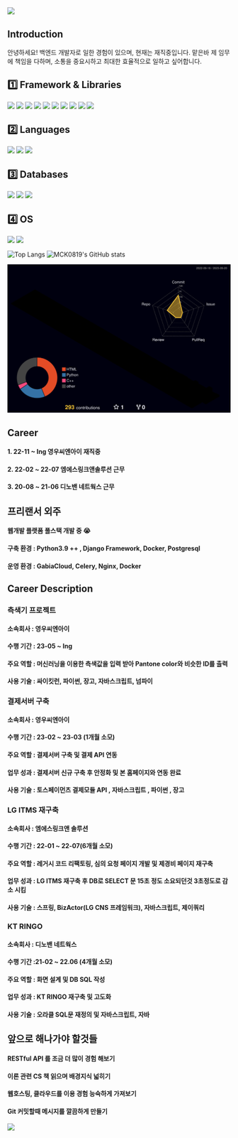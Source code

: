 <img src="https://capsule-render.vercel.app/api?type=waving&color=gradient&customColorList=30&height=200&section=header&text=Welcome!&fontSize=65&fontColor=ffffff&fontAlignY=35" />

## Introduction
안녕하세요! 백엔드 개발자로 일한 경험이 있으며, 현재는 재직중입니다.
맡은바 제 임무에 책임을 다하며, 소통을 중요시하고 최대한 효율적으로 일하고 싶어합니다.


## 1️⃣ Framework & Libraries
<img src="https://img.shields.io/badge/Django-092E20?style=flat&logo=Django&logoColor=white"/> <img src="https://img.shields.io/badge/Selenium-43B02A?style=flat&logo=selenium&logoColor=white"/> <img src="https://img.shields.io/badge/Celery-37814A?style=flat&logo=celery&logoColor=white"/> <img src="https://img.shields.io/badge/Numpy-013243?style=flat&logo=numpy&logoColor=white"/>
<img src="https://img.shields.io/badge/Pandas-150458?style=flat&logo=pandas&logoColor=white"/> <img src="https://img.shields.io/badge/Jupyter-F37626?style=flat&logo=jupyter&logoColor=white"/> <img src="https://img.shields.io/badge/Pycharm-000000?style=flat&logo=pycharm&logoColor=white"/>
<img src="https://img.shields.io/badge/Eclipse-2C2255?style=flat&logo=eclipseide&logoColor=white"/> <img src="https://img.shields.io/badge/VSCODE-007ACC?style=flat&logo=visualstudiocode&logoColor=white"/> <img src="https://img.shields.io/badge/Spring-6DB33F?style=flat&logo=Spring&logoColor=white"/>

## 2️⃣ Languages
<img src="https://img.shields.io/badge/Python-3776AB?style=flat&logo=Python&logoColor=white"/> <img src="https://img.shields.io/badge/Java-6DB33F?style=flat&logo=Java&logoColor=white"/> <img src="https://img.shields.io/badge/JavaScript-F7DF1E?style=flat&logo=javascript&logoColor=white"/>

## 3️⃣ Databases
<img src="https://img.shields.io/badge/Mysql-4479A1?style=flat&logo=mysql&logoColor=white"/> <img src="https://img.shields.io/badge/PostgreSQL-4169E1?style=flat&logo=postgresql&logoColor=white"/> <img src="https://img.shields.io/badge/Oracle-F80000?style=flat&logo=oracle&logoColor=white"/>

## 4️⃣ OS
<img src="https://img.shields.io/badge/Windows-0078D6?style=flat&logo=windows10&logoColor=white"/> <img src="https://img.shields.io/badge/MacOS-000000?style=flat&logo=macos&logoColor=white"/>

![Top Langs](https://github-readme-stats.vercel.app/api/top-langs/?username=MCK0819&layout=compact&theme=dark) ![MCK0819's GitHub stats](https://github-readme-stats.vercel.app/api?username=MCK0819&show_icons=true&theme=tokyonight)

![](./profile-3d-contrib/profile-night-rainbow.svg)

## Career
#### 1. 22-11 ~ Ing   영우씨엔아이 재직중
#### 2. 22-02 ~ 22-07 엠에스링크앤솔루션 근무
#### 3. 20-08 ~ 21-06 디노밴 네트웍스 근무

## 프리랜서 외주
#### 웹개발 플랫폼 풀스택 개발 중 😭
#### 구축 환경 :  Python3.9 ++ , Django Framework, Docker, Postgresql
#### 운영 환경 : GabiaCloud, Celery, Nginx, Docker

## Career Description

### 측색기 프로젝트
#### 소속회사 : 영우씨엔아이
#### 수행 기간 : 23-05 ~ Ing
#### 주요 역할 : 머신러닝을 이용한 측색값을 입력 받아 Pantone color와 비슷한 ID를 출력
#### 사용 기술 : 싸이킷런, 파이썬, 장고, 자바스크립트, 넘파이

### 결제서버 구축
#### 소속회사 : 영우씨엔아이
#### 수행 기간 : 23-02 ~ 23-03 (1개월 소모)
#### 주요 역할 : 결제서버 구축 및 결제 API 연동
#### 업무 성과 : 결제서버 신규 구축 후 안정화 및 본 홈페이지와 연동 완료
#### 사용 기술 : 토스페이먼츠 결제모듈 API , 자바스크립트 , 파이썬 , 장고

### LG ITMS 재구축
#### 소속회사 : 엠에스링크앤 솔루션
#### 수행 기간 : 22-01 ~ 22-07(6개월 소모)
#### 주요 역할 : 레거시 코드 리팩토링, 심의 요청 페이지 개발 및 제경비 페이지 재구축
#### 업무 성과 : LG ITMS 재구축 후 DB로 SELECT 문 15초 정도 소요되던것 3초정도로 감소 시킴
#### 사용 기술 : 스프링, BizActor(LG CNS 프레임워크), 자바스크립트, 제이쿼리 

### KT RINGO
#### 소속회사 : 디노밴 네트웍스
#### 수행 기간 :21-02 ~ 22.06 (4개월 소모)
#### 주요 역할 : 화면 설계 및 DB SQL 작성
#### 업무 성과 : KT RINGO 재구축 및 고도화
#### 사용 기술 : 오라클 SQL문 재정의 및 자바스크립트, 자바


## 앞으로 해나가야 할것들
#### RESTful API 를 조금 더 많이 경험 해보기
#### 이론 관련 CS 책 읽으며 배경지식 넓히기
#### 웹호스팅, 클라우드를 이용 경험 능숙하게 가져보기
#### Git 커밋할때 메시지를 깔끔하게 만들기

<img src="https://capsule-render.vercel.app/api?type=waving&color=gradient&customColorList=30&height=200&section=footer&text=Bye!&fontSize=55&fontColor=ffffff&fontAlignY=65" />

